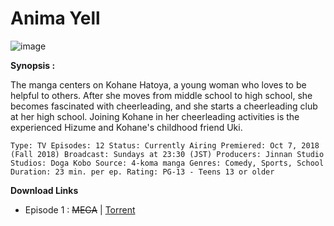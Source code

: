 # **Anima Yell**

![image](https://myanimelist.cdn-dena.com/images/anime/1051/93862l.jpg)

**Synopsis :**

The manga centers on Kohane Hatoya, a young woman who loves to be helpful to others. After she moves from middle school to high school, she becomes fascinated with cheerleading, and she starts a cheerleading club at her high school. Joining Kohane in her cheerleading activities is the experienced Hizume and Kohane's childhood friend Uki.

`
Type: TV
Episodes: 12
Status: Currently Airing
Premiered: Oct 7, 2018 (Fall 2018)
Broadcast: Sundays at 23:30 (JST)
Producers: Jinnan Studio
Studios: Doga Kobo
Source: 4-koma manga
Genres: Comedy, Sports, School
Duration: 23 min. per ep.
Rating: PG-13 - Teens 13 or older
`

__Download Links__
- Episode 1 : ~~MEGA~~ | [Torrent](https://nyaa.si/download/1083167.torrent)
